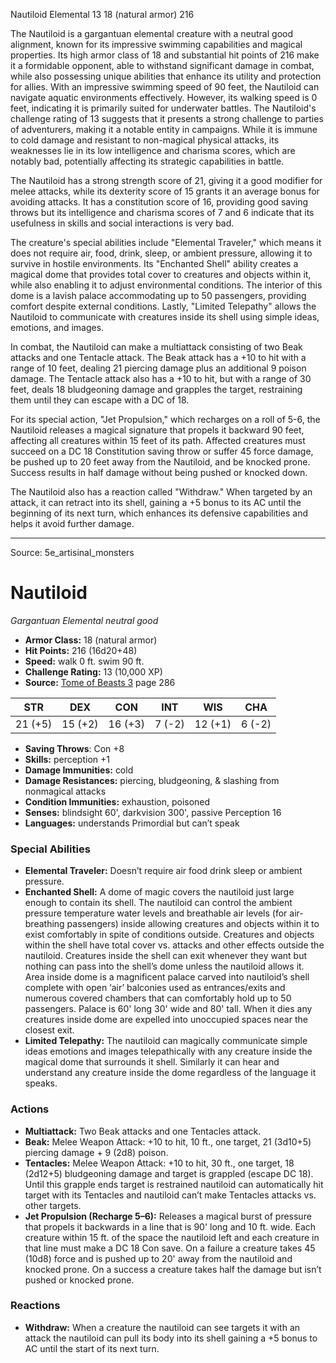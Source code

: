 <MonsterName/>Nautiloid</MonsterName>
<CreatureType/>Elemental</CreatureType>
<CR/>13</CR>
<AC/>18 (natural armor)</AC>
<HP/>216</HP>
<summary>The Nautiloid is a gargantuan elemental creature with a neutral good alignment, known for its impressive swimming capabilities and magical properties. Its high armor class of 18 and substantial hit points of 216 make it a formidable opponent, able to withstand significant damage in combat, while also possessing unique abilities that enhance its utility and protection for allies. With an impressive swimming speed of 90 feet, the Nautiloid can navigate aquatic environments effectively. However, its walking speed is 0 feet, indicating it is primarily suited for underwater battles. The Nautiloid's challenge rating of 13 suggests that it presents a strong challenge to parties of adventurers, making it a notable entity in campaigns. While it is immune to cold damage and resistant to non-magical physical attacks, its weaknesses lie in its low intelligence and charisma scores, which are notably bad, potentially affecting its strategic capabilities in battle. </summary>

<detail>

The Nautiloid has a strong strength score of 21, giving it a good modifier for melee attacks, while its dexterity score of 15 grants it an average bonus for avoiding attacks. It has a constitution score of 16, providing good saving throws but its intelligence and charisma scores of 7 and 6 indicate that its usefulness in skills and social interactions is very bad. 

The creature's special abilities include "Elemental Traveler," which means it does not require air, food, drink, sleep, or ambient pressure, allowing it to survive in hostile environments. Its "Enchanted Shell" ability creates a magical dome that provides total cover to creatures and objects within it, while also enabling it to adjust environmental conditions. The interior of this dome is a lavish palace accommodating up to 50 passengers, providing comfort despite external conditions. Lastly, "Limited Telepathy" allows the Nautiloid to communicate with creatures inside its shell using simple ideas, emotions, and images.

In combat, the Nautiloid can make a multiattack consisting of two Beak attacks and one Tentacle attack. The Beak attack has a +10 to hit with a range of 10 feet, dealing 21 piercing damage plus an additional 9 poison damage. The Tentacle attack also has a +10 to hit, but with a range of 30 feet, deals 18 bludgeoning damage and grapples the target, restraining them until they can escape with a DC of 18. 

For its special action, "Jet Propulsion," which recharges on a roll of 5-6, the Nautiloid releases a magical signature that propels it backward 90 feet, affecting all creatures within 15 feet of its path. Affected creatures must succeed on a DC 18 Constitution saving throw or suffer 45 force damage, be pushed up to 20 feet away from the Nautiloid, and be knocked prone. Success results in half damage without being pushed or knocked down.

The Nautiloid also has a reaction called "Withdraw." When targeted by an attack, it can retract into its shell, gaining a +5 bonus to its AC until the beginning of its next turn, which enhances its defensive capabilities and helps it avoid further damage.</detail>



---

Source: 5e_artisinal_monsters

# Nautiloid

*Gargantuan* *Elemental* *neutral good*

- **Armor Class:** 18 (natural armor)
- **Hit Points:** 216 (16d20+48)
- **Speed:** walk 0 ft. swim 90 ft.
- **Challenge Rating:** 13 (10,000 XP)
- **Source:** [Tome of Beasts 3](https://koboldpress.com/kpstore/product/tome-of-beasts-3-for-5th-edition/) page 286

| STR | DEX | CON | INT | WIS | CHA |
| --- | --- | --- | --- | --- | --- |
| 21 (+5) | 15 (+2) | 16 (+3) | 7 (-2) | 12 (+1) | 6 (-2) |

- **Saving Throws**: Con +8
- **Skills:** perception +1
- **Damage Immunities:** cold
- **Damage Resistances:** piercing, bludgeoning, &amp; slashing from nonmagical attacks 
- **Condition Immunities:** exhaustion, poisoned
- **Senses:** blindsight 60', darkvision 300', passive Perception 16
- **Languages:** understands Primordial but can’t speak

### Special Abilities

- **Elemental Traveler:** Doesn’t require air food drink sleep or ambient pressure.
- **Enchanted Shell:** A dome of magic covers the nautiloid just large enough to contain its shell. The nautiloid can control the ambient pressure temperature water levels and breathable air levels (for air-breathing passengers) inside allowing creatures and objects within it to exist comfortably in spite of conditions outside. Creatures and objects within the shell have total cover vs. attacks and other effects outside the nautiloid. Creatures inside the shell can exit whenever they want but nothing can pass into the shell’s dome unless the nautiloid allows it. Area inside dome is a magnificent palace carved into nautiloid’s shell complete with open ‘air’ balconies used as entrances/exits and numerous covered chambers that can comfortably hold up to 50 passengers. Palace is 60' long 30' wide and 80' tall. When it dies any creatures inside dome are expelled into unoccupied spaces near the closest exit.
- **Limited Telepathy:** The nautiloid can magically communicate simple ideas emotions and images telepathically with any creature inside the magical dome that surrounds it shell. Similarly it can hear and understand any creature inside the dome regardless of the language it speaks.

### Actions

- **Multiattack:** Two Beak attacks and one Tentacles attack.
- **Beak:** Melee Weapon Attack: +10 to hit, 10 ft., one target, 21 (3d10+5) piercing damage + 9 (2d8) poison.
- **Tentacles:** Melee Weapon Attack: +10 to hit, 30 ft., one target, 18 (2d12+5) bludgeoning damage and target is grappled (escape DC 18). Until this grapple ends target is restrained nautiloid can automatically hit target with its Tentacles and nautiloid can’t make Tentacles attacks vs. other targets.
- **Jet Propulsion (Recharge 5–6):** Releases a magical burst of pressure that propels it backwards in a line that is 90' long and 10 ft. wide. Each creature within 15 ft. of the space the nautiloid left and each creature in that line must make a DC 18 Con save. On a failure a creature takes 45 (10d8) force and is pushed up to 20' away from the nautiloid and knocked prone. On a success a creature takes half the damage but isn’t pushed or knocked prone.

### Reactions

- **Withdraw:** When a creature the nautiloid can see targets it with an attack the nautiloid can pull its body into its shell gaining a +5 bonus to AC until the start of its next turn.




